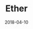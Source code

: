 ---
date: 2018-04-10
title: Ether
link: https://ether.thescenery.co/
image: ./images/ether.jpg
description: Build your design system faster now. And keep it from breaking later. Meet Ether, a modular base for any design system.
tags:
- frameworks
- development

# ================================
# TOOLS CATEGORIES AVAILABLE
# ================================
# - design
# - development
# - documentation
# - frameworks
# - sketch
#   type: Plugin
#   type: Sketch File
# ================================
---